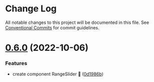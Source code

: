 # Change Log

All notable changes to this project will be documented in this file.
See [Conventional Commits](https://conventionalcommits.org) for commit guidelines.

# [0.6.0](https://github.com/louffee/canada-design-system/compare/v0.5.0...v0.6.0) (2022-10-06)


### Features

* create component RangeSlider 🎉 ([0d1986b](https://github.com/louffee/canada-design-system/commit/0d1986b8d9dbd7331ce6b3bd88a2c0ac82a12fa1))
